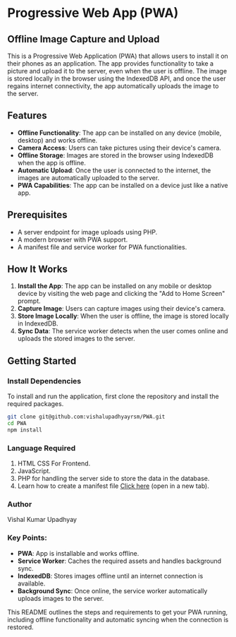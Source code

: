 # Progressive Web App (PWA)

## Offline Image Capture and Upload

This is a Progressive Web Application (PWA) that allows users to install it on their phones as an application. The app provides functionality to take a picture and upload it to the server, even when the user is offline. The image is stored locally in the browser using the IndexedDB API, and once the user regains internet connectivity, the app automatically uploads the image to the server.

## Features

- **Offline Functionality**: The app can be installed on any device (mobile, desktop) and works offline.
- **Camera Access**: Users can take pictures using their device's camera.
- **Offline Storage**: Images are stored in the browser using IndexedDB when the app is offline.
- **Automatic Upload**: Once the user is connected to the internet, the images are automatically uploaded to the server.
- **PWA Capabilities**: The app can be installed on a device just like a native app.

## Prerequisites

- A server endpoint for image uploads using PHP.
- A modern browser with PWA support.
- A manifest file and service worker for PWA functionalities.

## How It Works

1. **Install the App**: The app can be installed on any mobile or desktop device by visiting the web page and clicking the "Add to Home Screen" prompt.
2. **Capture Image**: Users can capture images using their device's camera.
3. **Store Image Locally**: When the user is offline, the image is stored locally in IndexedDB.
4. **Sync Data**: The service worker detects when the user comes online and uploads the stored images to the server.

## Getting Started

### Install Dependencies

To install and run the application, first clone the repository and install the required packages.

```bash
git clone git@github.com:vishalupadhyayrsm/PWA.git
cd PWA
npm install
```

### Language Required

1. HTML CSS For Frontend.
2. JavaScript.
3. PHP for handling the server side to store the data in the database.
4. Learn how to create a manifest file [Click here](https://developer.mozilla.org/en-US/docs/Mozilla/Add-ons/WebExtensions/manifest.json) (open in a new tab).

### Author

Vishal Kumar Upadhyay

### Key Points:

- **PWA**: App is installable and works offline.
- **Service Worker**: Caches the required assets and handles background sync.
- **IndexedDB**: Stores images offline until an internet connection is available.
- **Background Sync**: Once online, the service worker automatically uploads images to the server.

This README outlines the steps and requirements to get your PWA running, including offline functionality and automatic syncing when the connection is restored.
